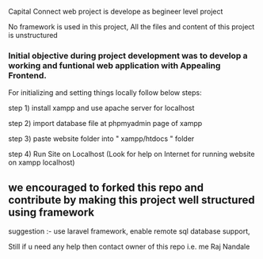 Capital Connect web project is develope as begineer level project

No framework is used in this project, All the files and content of this project is unstructured

### Initial objective during project development was to develop a working and funtional web application with Appealing Frontend.

For initializing and setting things locally follow below steps:

step 1) install xampp and use apache server for localhost

step 2) import database file at phpmyadmin page of xampp

step 3) paste website folder into " xampp/htdocs " folder

step 4) Run Site on Localhost (Look for help on Internet for running website on xampp localhost)

## we encouraged to forked this repo and contribute by making this project well structured using framework
suggestion :- use laravel framework, enable remote sql database support,


Still if u need any help then contact owner of this repo i.e. me Raj Nandale
